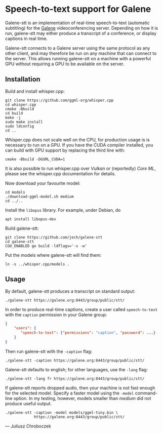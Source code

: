 # Speech-to-text support for Galene

Galene-stt is an implementation of real-time speech-to-text (automatic
subtitling) for the [Galene][1] videoconferencing server.  Depending on
how it is run, galene-stt may either produce a transcript of a conference,
or display captions in real time.

Galene-stt connects to a Galene server using the same protocol as any
other client, and may therefore be run on any machine that can connect to
the server.  This allows running galene-stt on a machine with a powerful
GPU without requiring a GPU to be available on the server.


## Installation

Build and install whisper.cpp:

```
git clone https://github.com/ggml-org/whisper.cpp
cd whisper.cpp
cmake -Bbuild
cd build
make -j
sudo make install
sudo ldconfig
cd ..
```

Whisper.cpp does not scale well on the CPU, for production usage is is
necessary to run on a GPU.  If you have the CUDA compiler installed,
you can build with GPU support by replacing the third line with:
```
cmake -Bbuild -DGGML_CUDA=1
```
It is also possible to run whisper.cpp over *Vulkan* or (reportedly)
*Core ML*, please see the whisper.cpp documentation for details.

Now download your favourite model:
```
cd models
./download-ggml-model.sh medium
cd ../..
```

Install the `libopus` library.  For example, under Debian, do
```
apt install libopus-dev
```

Build galene-stt:
```
git clone https://github.com/jech/galene-stt
cd galene-stt
CGO_ENABLED go build -ldflags='-s -w'
```

Put the models where galene-stt will find them:
```
ln -s ../whisper.cpp/models .
```


## Usage

By default, galene-stt produces a transcript on standard output:
```
./galene-stt https://galene.org:8443/group/public/stt/
```

In order to produce real-time captions, create a user called
`speech-to-text` with the `caption` permission in your Galene group:
```json
{
    "users": {
       "speech-to-text": {"permissions": "caption", "password": ...}
    }
}
```
Then run galene-stt with the `-caption` flag:
```
./galene-stt -caption https://galene.org:8443/group/public/stt/
```

Galene-stt defaults to english; for other languages, use the `-lang` flag:
```
./galene-stt -lang fr https://galene.org:8443/group/public/stt/
```

If galene-stt reports dropped audio, then your machine is not fast enough
for the selected model.  Specify a faster model using the `-model`
command-line option.  In my testing, however, models smaller than *medium*
did not produce useful output.

```
./galene-stt -caption -model models/ggml-tiny.bin \
             https://galene.org:8443/group/public/stt/
```

— Juliusz Chroboczek


[1]: https://galene.org
